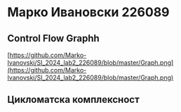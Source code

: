 # Марко Ивановски 226089

## Control Flow Graphh
[https://github.com/Marko-Ivanovski/SI_2024_lab2_226089/blob/master/Graph.png](https://github.com/Marko-Ivanovski/SI_2024_lab2_226089/blob/master/Graph.png)
## Цикломатска комплексност
